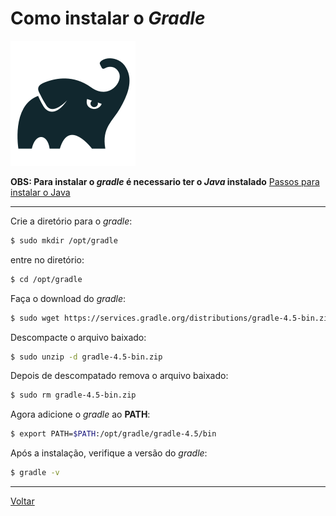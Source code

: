 # Como instalar o _Gradle_

![Gradle logo](img/gradle_logo.png)

**OBS: Para instalar o _gradle_ é necessario ter o _Java_ instalado**
[Passos para instalar o Java](java.md)

-----

Crie a diretório para o _gradle_:
```bash
$ sudo mkdir /opt/gradle
```

entre no diretório:
```bash
$ cd /opt/gradle
```

Faça o download do _gradle_:
```bash
$ sudo wget https://services.gradle.org/distributions/gradle-4.5-bin.zip
```

Descompacte o arquivo baixado:
```bash
$ sudo unzip -d gradle-4.5-bin.zip
```

Depois de descompatado remova o arquivo baixado:
```bash
$ sudo rm gradle-4.5-bin.zip
```

Agora adicione o _gradle_ ao __PATH__:
```bash
$ export PATH=$PATH:/opt/gradle/gradle-4.5/bin
```

Após a instalação, verifique a versão do _gradle_:
```bash
$ gradle -v
```

-----

[Voltar](README.md)